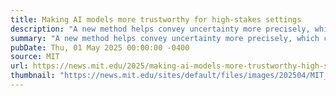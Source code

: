 ```yaml
---
title: Making AI models more trustworthy for high-stakes settings
description: "A new method helps convey uncertainty more precisely, which could give researchers and medical clinicians better information to make decisions."
summary: "A new method helps convey uncertainty more precisely, which could give researchers and medical clinicians better information to make decisions."
pubDate: Thu, 01 May 2025 00:00:00 -0400
source: MIT
url: https://news.mit.edu/2025/making-ai-models-more-trustworthy-high-stakes-settings-0501
thumbnail: "https://news.mit.edu/sites/default/files/images/202504/MIT_Conformal-Prediction-01.jpg"
---
```


